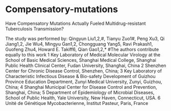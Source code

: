# Compensatory-mutations
Have Compensatory Mutations Actually Fueled Multidrug-resistant Tuberculosis Transmission?

The study was performed by:
Qingyun Liu1,2,#, Tianyu Zuo1#, Peng Xu3, Qi Jiang1,2, Jie Wu4, Mingyu Gan1,2, Chongguang Yang5, Ravi Prakash1, Guofeng Zhu4, Howard E. Takiff6, Qian Gao1,2,*
#The authors contribute equally to this work
1 Key Laboratory of Medical Molecular Virology at the School of Basic Medical Sciences, Shanghai Medical College, Shanghai Public Health Clinical Center, Fudan University, Shanghai, China 
2 Shenzhen Center for Chronic Disease Control, Shenzhen, China; 
3 Key Laboratory of Characteristic Infectious Disease & Bio-safety Development of Guizhou Province Education Department, Zunyi Medical University, Zunyi, Guizhou, China; 
4 Shanghai Municipal Center for Disease Control and Prevention, Shanghai, China; 
5 Department of Epidemiology of Microbial Diseases, School of Public Health, Yale University, New Haven, Connecticut, USA.
6 Unité de Génétique Mycobacterienne, Institut Pasteur, Paris, France
